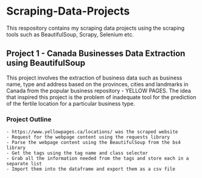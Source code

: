 # Scraping-Data-Projects
This respository contains my scraping data projects using the scraping tools such as BeautifulSoup, Scrapy, Selenium etc. 

## Project 1 - Canada Businesses Data Extraction using BeautifulSoup

This project involves the extraction of business data such as business name, type and address based on the provinces, cities and landmarks in Canada from the popular business repository - YELLOW PAGES.
The idea that inspired this project is the problem of inadequate tool for the prediction of the fertile location for a particular business type.

### Project Outline
    - https://www.yellowpages.ca/locations/ was the scraped website
    - Request for the webpage content using the requests library
    - Parse the webpage content using the BeautifulSoup from the bs4 library
    - Get the tags using the tag name and class selector
    - Grab all the information needed from the tags and store each in a separate list
    - Import them into the dataframe and export them as a csv file
